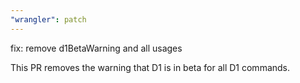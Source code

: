 ```yaml
---
"wrangler": patch
---
```


fix: remove d1BetaWarning and all usages

This PR removes the warning that D1 is in beta for all D1 commands.
